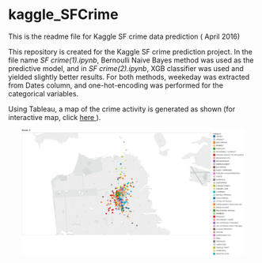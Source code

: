 # kaggle_SFCrime
This is the readme file for Kaggle SF crime data prediction ( April 2016)
 
<p>This repository is created for the Kaggle SF crime prediction project. In the file name <i>SF crime(1).ipynb</i>, Bernoulli Naive Bayes method was used as the predictive model, and 
in <i>SF crime(2).ipynb</i>, XGB classifier was used and yielded slightly better results. For both methods, weekeday was extracted from Dates column, and one-hot-encoding was performed for the 
categorical variables.</p>

<p> Using Tableau, a map of the crime activity is generated as shown (for interactive map, click <a href="https://public.tableau.com/shared/Y97YS342M?:display_count=yes"> here </a>).
<p align="center">
  <img src="crime_location.png" width="450"/>
</p>
